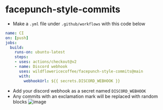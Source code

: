 # facepunch-style-commits
- Make a `.yml` file under `.github/workflows` with this code below
```yml
name: CI
on: [push]
jobs:
  build:
    runs-on: ubuntu-latest
    steps:
    - uses: actions/checkout@v2
    - name: Discord webhook
      uses: wildflowericecoffee/facepunch-style-commits@main
      with:
        webhookUrl: ${{ secrets.DISCORD_WEBHOOK }}
```
- Add your discord webhook as a secret named `DISCORD_WEBHOOK`
- Any commits with an exclamation mark will be replaced with random blocks
![image](https://user-images.githubusercontent.com/36643731/156659792-5e81e894-1025-4b2a-9840-f190abe85ec0.png)
